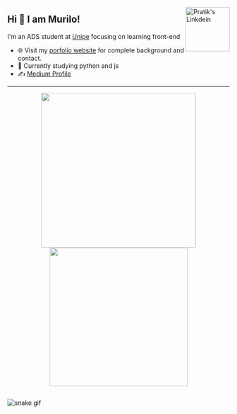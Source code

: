 <a href="https://www.linkedin.com/in/murilo-batista-7925b5150/" target="_blank" rel="nofollow"><img align="right" alt="Pratik's Linkdein" width="100px" src="https://img.shields.io/badge/LinkedIn-0077B5?style=for-the-badge&logo=linkedin&logoColor=white" /></a>

## Hi 👋 I am Murilo! 
I'm an ADS student at [Unipe](https://www.unipe.edu.br) focusing on learning front-end

- 🌐 Visit my [porfolio website](https://pr2tik1.github.io/) for complete background and contact.
- 👋 Currently studying python and js
- ✍️ [Medium Profile](https://pr2tik1.medium.com/)

---
<p align = "center">
  <img src = "https://github-readme-stats.vercel.app/api?username=LarcARC&show_icons=true&theme=radical" width = 350>
  <img src = "https://github-readme-stats.vercel.app/api/top-langs/?username=LarcARC&layout=compact&theme=radical" width = 313>
</p>

##

![snake gif](https://github.com/LarcARC/LarcARC/blob/output/github-contribution-grid-snake.svg)
